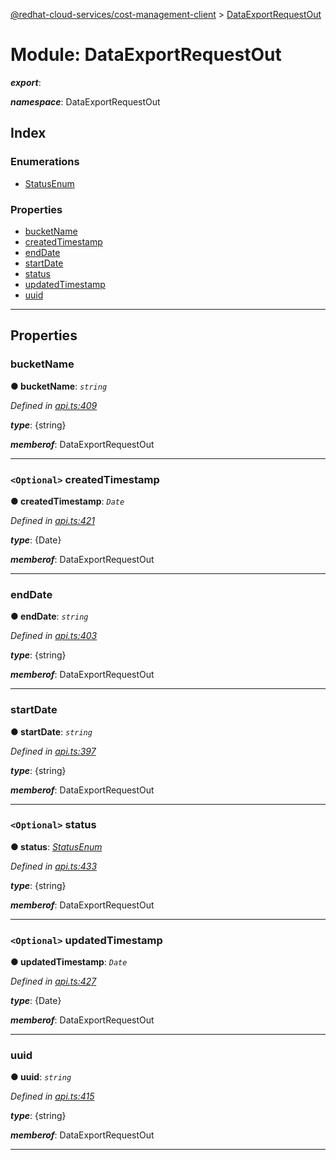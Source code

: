 [@redhat-cloud-services/cost-management-client](../README.md) > [DataExportRequestOut](../modules/dataexportrequestout.md)

# Module: DataExportRequestOut

*__export__*: 

*__namespace__*: DataExportRequestOut

## Index

### Enumerations

* [StatusEnum](../enums/dataexportrequestout.statusenum.md)

### Properties

* [bucketName](dataexportrequestout.md#bucketname)
* [createdTimestamp](dataexportrequestout.md#createdtimestamp)
* [endDate](dataexportrequestout.md#enddate)
* [startDate](dataexportrequestout.md#startdate)
* [status](dataexportrequestout.md#status)
* [updatedTimestamp](dataexportrequestout.md#updatedtimestamp)
* [uuid](dataexportrequestout.md#uuid)

---

## Properties

<a id="bucketname"></a>

###  bucketName

**● bucketName**: *`string`*

*Defined in [api.ts:409](https://github.com/RedHatInsights/javascript-clients/blob/master/packages/cost-management/api.ts#L409)*

*__type__*: {string}

*__memberof__*: DataExportRequestOut

___
<a id="createdtimestamp"></a>

### `<Optional>` createdTimestamp

**● createdTimestamp**: *`Date`*

*Defined in [api.ts:421](https://github.com/RedHatInsights/javascript-clients/blob/master/packages/cost-management/api.ts#L421)*

*__type__*: {Date}

*__memberof__*: DataExportRequestOut

___
<a id="enddate"></a>

###  endDate

**● endDate**: *`string`*

*Defined in [api.ts:403](https://github.com/RedHatInsights/javascript-clients/blob/master/packages/cost-management/api.ts#L403)*

*__type__*: {string}

*__memberof__*: DataExportRequestOut

___
<a id="startdate"></a>

###  startDate

**● startDate**: *`string`*

*Defined in [api.ts:397](https://github.com/RedHatInsights/javascript-clients/blob/master/packages/cost-management/api.ts#L397)*

*__type__*: {string}

*__memberof__*: DataExportRequestOut

___
<a id="status"></a>

### `<Optional>` status

**● status**: *[StatusEnum](../enums/dataexportrequestout.statusenum.md)*

*Defined in [api.ts:433](https://github.com/RedHatInsights/javascript-clients/blob/master/packages/cost-management/api.ts#L433)*

*__type__*: {string}

*__memberof__*: DataExportRequestOut

___
<a id="updatedtimestamp"></a>

### `<Optional>` updatedTimestamp

**● updatedTimestamp**: *`Date`*

*Defined in [api.ts:427](https://github.com/RedHatInsights/javascript-clients/blob/master/packages/cost-management/api.ts#L427)*

*__type__*: {Date}

*__memberof__*: DataExportRequestOut

___
<a id="uuid"></a>

###  uuid

**● uuid**: *`string`*

*Defined in [api.ts:415](https://github.com/RedHatInsights/javascript-clients/blob/master/packages/cost-management/api.ts#L415)*

*__type__*: {string}

*__memberof__*: DataExportRequestOut

___


